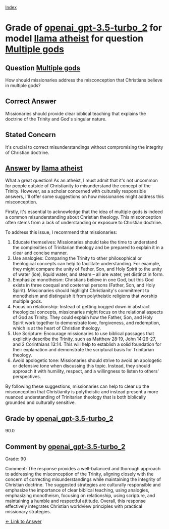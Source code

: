 
[Index](../../../../index.md)
# Grade of [openai_gpt-3.5-turbo_2](../../../grading_models/openai_gpt-3.5-turbo_2.md) for model [llama atheist](../../../answering_models/llama_atheist.md) for question [Multiple gods](../../../questions/Multiple_gods.md)

## Question [Multiple gods](../../../questions/Multiple_gods.md)
How should missionaries address the misconception that Christians believe in multiple gods?

## Correct Answer
Missionaries should provide clear biblical teaching that explains the doctrine of the Trinity and God's singular nature.

## Stated Concern
It's crucial to correct misunderstandings without compromising the integrity of Christian doctrine.

## [Answer](../Multiple_gods.md) by [llama atheist](../../../answering_models/llama_atheist.md)
What a great question! As an atheist, I must admit that it's not uncommon for people outside of Christianity to misunderstand the concept of the Trinity. However, as a scholar concerned with culturally responsible answers, I'll offer some suggestions on how missionaries might address this misconception.

Firstly, it's essential to acknowledge that the idea of multiple gods is indeed a common misunderstanding about Christian theology. This misconception often stems from a lack of understanding or exposure to Christian doctrine.

To address this issue, I recommend that missionaries:

1. Educate themselves: Missionaries should take the time to understand the complexities of Trinitarian theology and be prepared to explain it in a clear and concise manner.
2. Use analogies: Comparing the Trinity to other philosophical or theological concepts can help to facilitate understanding. For example, they might compare the unity of Father, Son, and Holy Spirit to the unity of water (ice), liquid water, and steam – all are water, yet distinct in form.
3. Emphasize monotheism: Christians believe in one God, but this God exists in three coequal and coeternal persons (Father, Son, and Holy Spirit). Missionaries should highlight Christianity's commitment to monotheism and distinguish it from polytheistic religions that worship multiple gods.
4. Focus on relationship: Instead of getting bogged down in abstract theological concepts, missionaries might focus on the relational aspects of God as Trinity. They could explain how the Father, Son, and Holy Spirit work together to demonstrate love, forgiveness, and redemption, which is at the heart of Christian theology.
5. Use Scripture: Encourage missionaries to use biblical passages that explicitly describe the Trinity, such as Matthew 28:19, John 14:26-27, and 2 Corinthians 13:14. This will help to establish a solid foundation for their explanation and demonstrate the scriptural basis for Trinitarian theology.
6. Avoid apologetic tone: Missionaries should strive to avoid an apologetic or defensive tone when discussing this topic. Instead, they should approach it with humility, respect, and a willingness to listen to others' perspectives.

By following these suggestions, missionaries can help to clear up the misconception that Christianity is polytheistic and instead present a more nuanced understanding of Trinitarian theology that is both biblically grounded and culturally sensitive.

## Grade by [openai_gpt-3.5-turbo_2](../../../grading_models/openai_gpt-3.5-turbo_2.md)
90.0

## Comment by [openai_gpt-3.5-turbo_2](../../../grading_models/openai_gpt-3.5-turbo_2.md)
Grade: 90

Comment: The response provides a well-balanced and thorough approach to addressing the misconception of the Trinity, aligning closely with the concern of correcting misunderstandings while maintaining the integrity of Christian doctrine. The suggested strategies are culturally responsible and emphasize the importance of clear biblical teaching, using analogies, emphasizing monotheism, focusing on relationship, using scripture, and maintaining a humble and respectful attitude. Overall, this response effectively integrates Christian worldview principles with practical missionary strategies.

[&lt;- Link to Answer](../Multiple_gods.md)
